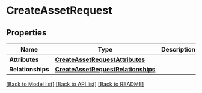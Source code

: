 # CreateAssetRequest

## Properties
Name | Type | Description | Notes
------------ | ------------- | ------------- | -------------
**Attributes** | [**CreateAssetRequestAttributes**](CreateAssetRequestAttributes.md) |  | [optional] 
**Relationships** | [**CreateAssetRequestRelationships**](CreateAssetRequestRelationships.md) |  | [optional] 

[[Back to Model list]](../README.md#documentation-for-models) [[Back to API list]](../README.md#documentation-for-api-endpoints) [[Back to README]](../README.md)


